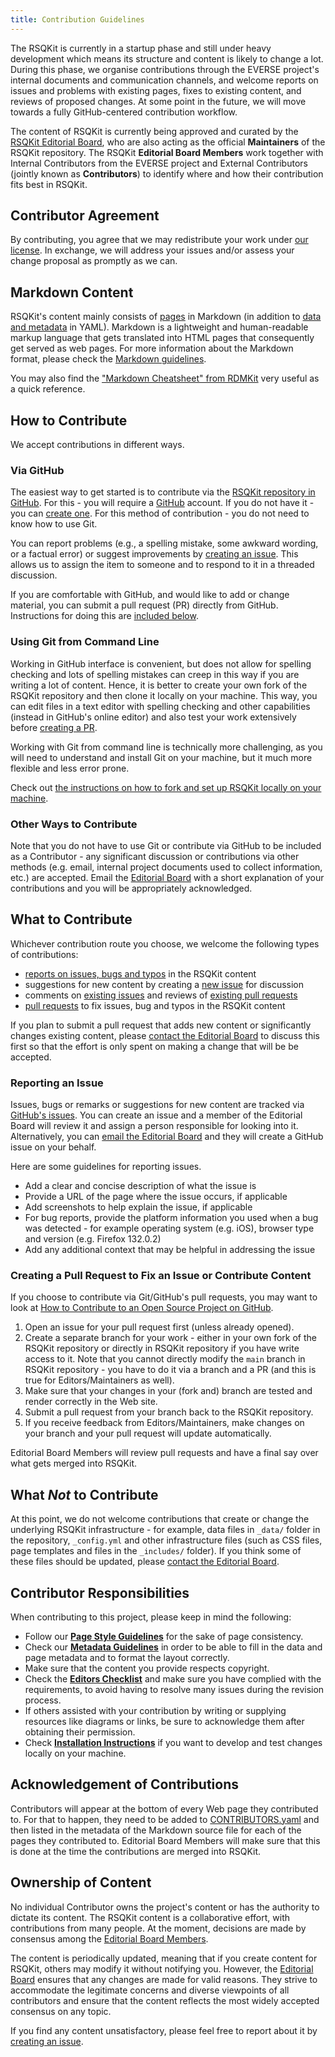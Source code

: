 ```yaml
---
title: Contribution Guidelines
---
```


The RSQKit is currently in a startup phase and still under heavy development which means its structure and content is likely to change a lot.
During this phase, we organise contributions through the EVERSE project's internal documents and communication channels, and welcome reports on
issues and problems with existing pages, fixes to existing content, and reviews of proposed changes.
At some point in the future, we will move towards a fully GitHub-centered contribution workflow.

The content of RSQKit is currently being approved and curated by the [RSQKit Editorial Board][editorial-board], who are also acting as the official
**Maintainers** of the RSQKit repository.
The RSQKit **Editorial Board Members** work together with Internal Contributors from the EVERSE project and External Contributors (jointly known as **Contributors**)
to identify where and how their contribution fits best in RSQKit.

## Contributor Agreement

By contributing, you agree that we may redistribute your work under [our
license][licence]. In exchange, we will address your issues and/or assess
your change proposal as promptly as we can.

## Markdown Content

RSQKit's content mainly consists of [pages][pages] in Markdown (in addition to [data and metadata][data] in YAML). 
Markdown is a lightweight and human-readable markup language that gets translated into HTML pages that consequently get served as web pages.
For more information about the Markdown format, please check the [Markdown guidelines](https://guides.github.com/features/mastering-markdown/).

You may also find the ["Markdown Cheatsheet" from RDMKit][markdown-cheatsheet] very useful as a quick reference.

## How to Contribute

We accept contributions in different ways.

### Via GitHub

The easiest way to get started is to contribute via the [RSQKit repository in GitHub][rsqkit-repository].
For this - you will require a [GitHub][github] account. If you do not have it - you can [create one][github-join].
For this method of contribution - you do not need to know how to use Git.

You can report problems (e.g., a spelling mistake, some awkward wording, or a factual error) or 
suggest improvements by [creating an issue][issues]. This allows us to assign the item to someone and to respond to 
it in a threaded discussion.

If you are comfortable with GitHub, and would like to add or change material, you can submit a pull request (PR) 
directly from GitHub. 
Instructions for doing this are [included below](#creating-a-pull-request).

### Using Git from Command Line

Working in GitHub interface is convenient, but does not allow for spelling checking and lots of spelling mistakes can 
creep in this way if you are writing a lot of content. Hence, it is better to create your own fork of the RSQKit 
repository and then clone it locally on your machine. This way, you can edit files in a text editor with spelling 
checking and other capabilities (instead in GitHub's online editor) and also test your work extensively before 
[creating a PR](#creating-a-pull-request).

Working with Git from command line is technically more challenging, as you will need to understand and install Git
on your machine, but it much more flexible and less error prone.

Check out [the instructions on how to fork and set up RSQKit locally on your machine][installation-instructions].

### Other Ways to Contribute

Note that you do not have to use Git or contribute via GitHub to be included as a Contributor - 
any significant discussion or contributions via other methods
(e.g. email, internal project documents used to collect information, etc.) are accepted.
Email the [Editorial Board][contact] with a short explanation of your contributions and you will be 
appropriately acknowledged.

## What to Contribute

Whichever contribution route you choose, we welcome the following types of contributions:

- [reports on issues, bugs and typos](#reporting-an-issue) in the RSQKit content
- suggestions for new content by creating a [new issue](#reporting-an-issue) for discussion
- comments on [existing issues][issues] and reviews of [existing pull requests][pull-requests]
- [pull requests](#creating-a-pull-request) to fix issues, bug and typos in the RSQKit content

If you plan to submit a pull request that adds new content or significantly changes existing content,
please [contact the Editorial Board][contact] to discuss this first so that
the effort is only spent on making a change that will be be accepted.

### Reporting an Issue

Issues, bugs or remarks or suggestions for new content are tracked via [GitHub's issues][issues].
You can create an issue and a member of the Editorial Board will review it and assign a person responsible for looking into it.
Alternatively, you can [email the Editorial Board][contact] and they will create a GitHub issue on your behalf.

Here are some guidelines for reporting issues.

- Add a clear and concise description of what the issue is
- Provide a URL of the page where the issue occurs, if applicable
- Add screenshots to help explain the issue, if applicable
- For bug reports, provide the platform information you used when a bug was detected - for example operating system (e.g. iOS), browser type and version (e.g. Firefox 132.0.2)
- Add any additional context that may be helpful in addressing the issue

### Creating a Pull Request to Fix an Issue or Contribute Content

If you choose to contribute via Git/GitHub's pull requests, you may want to look at [How to Contribute to an Open Source Project on GitHub][how-contribute].

1. Open an issue for your pull request first (unless already opened).
2. Create a separate branch for your work - either in your own fork of the RSQKit repository or directly in RSQKit repository if 
you have write access to it. Note that you cannot directly modify the `main` branch in RSQKit repository - you have to do it via 
a branch and a PR (and this is true for Editors/Maintainers as well). 
3. Make sure that your changes in your (fork and) branch are tested and render correctly in the Web site.
4. Submit a pull request from your branch back to the RSQKit repository.
5. If you receive feedback from Editors/Maintainers, make changes on your branch and your pull request will update automatically.

Editorial Board Members will review pull requests and have a final say over what gets merged into RSQKit.

## What *Not* to Contribute

At this point, we do not welcome contributions that create or change the underlying RSQKit infrastructure - for example,
data files in `_data/` folder in the repository, `_config.yml` and other infrastructure files
(such as CSS files, page templates and files in the `_includes/` folder).
If you think some of these files should be updated, please [contact the Editorial Board][contact].

## Contributor Responsibilities

When contributing to this project, please keep in mind the following:

- Follow our [**Page Style Guidelines**][page-style-guidelines] for the sake of page consistency.
- Check our [**Metadata Guidelines**][metadata-guidelines] in order to be able to fill in the data and page metadata and to format the layout correctly.
- Make sure that the content you provide respects copyright.
- Check the [**Editors Checklist**][editors-checklist] and make sure you have complied with the requirements, to avoid having to resolve many issues during the revision process.
- If others assisted with your contribution by writing or supplying resources like diagrams or links, be sure to acknowledge them after obtaining their permission.
- Check [**Installation Instructions**][installation-instructions] if you want to develop and test changes locally on your machine.

## Acknowledgement of Contributions

Contributors will appear at the bottom of every Web page they contributed to.
For that to happen, they need to be added to [CONTRIBUTORS.yaml][contributors] and then listed in the metadata of the Markdown source file for each of the pages they contributed to.
Editorial Board Members will make sure that this is done at the time the contributions are merged into RSQKit.

## Ownership of Content

No individual Contributor owns the project's content or has the authority to dictate its content.
The RSQKit content is a collaborative effort, with contributions from many people.
At the moment, decisions are made by consensus among the [Editorial Board Members][editorial-board].

The content is periodically updated, meaning that if you create content for RSQKit, others may modify it without notifying you.
However, the [Editorial Board][editorial-board] ensures that any changes are made for valid reasons.
They strive to accommodate the legitimate concerns and diverse viewpoints of all contributors and ensure that the content reflects the most widely accepted consensus on any topic.

If you find any content unsatisfactory, please feel free to report about it by [creating an issue](#reporting-an-issue).

[contact]: mailto:rsqkit@lists.certh.gr
[github]: https://github.com
[github-flow]: https://guides.github.com/introduction/flow/
[github-join]: https://github.com/join
[how-contribute]: https://egghead.io/courses/how-to-contribute-to-an-open-source-project-on-github
[issues]: https://github.com/EVERSE-ResearchSoftware/RSQKit/issues
[editorial-board]: ./editorial_board
[contributors]: https://github.com/EVERSE-ResearchSoftware/RSQKit/blob/main/_data/CONTRIBUTORS.yaml
[pull-requests]: https://github.com/EVERSE-ResearchSoftware/RSQKit/pulls
[github-why-should-i-fork]: https://stackoverflow.com/questions/31209669/github-why-should-i-fork
[licence]: https://github.com/EVERSE-ResearchSoftware/RSQKit/blob/main/LICENSE.md
[installation-instructions]: https://github.com/EVERSE-ResearchSoftware/RSQKit/blob/main/INSTALL.md
[page-style-guidelines]: ./page_style_guidelines
[metadata-guidelines]: ./metadata_guidelines
[editors-checklist]: ./editors_checklist
[markdown-cheatsheet]: https://rdmkit.elixir-europe.org/markdown_cheat_sheet
[pages]: https://github.com/EVERSE-ResearchSoftware/RSQKit/tree/main/pages
[data]: https://github.com/EVERSE-ResearchSoftware/RSQKit/tree/main/_data
[rsqkit-repository]: https://github.com/EVERSE-ResearchSoftware/RSQKit

